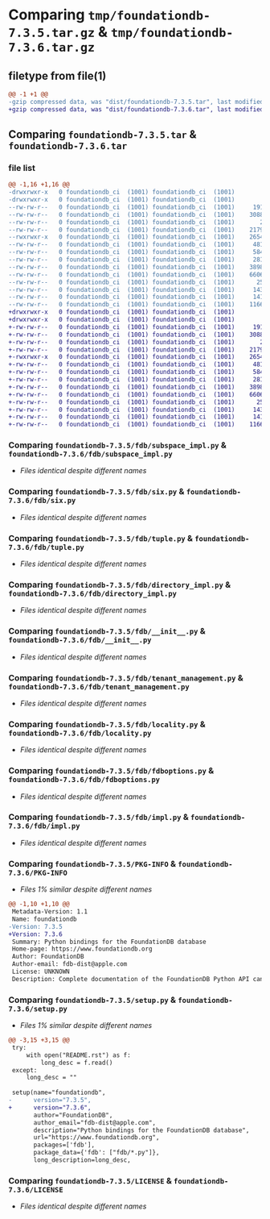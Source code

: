 # Comparing `tmp/foundationdb-7.3.5.tar.gz` & `tmp/foundationdb-7.3.6.tar.gz`

## filetype from file(1)

```diff
@@ -1 +1 @@
-gzip compressed data, was "dist/foundationdb-7.3.5.tar", last modified: Sat Jun 17 22:43:56 2023, max compression
+gzip compressed data, was "dist/foundationdb-7.3.6.tar", last modified: Tue Jul 11 01:45:35 2023, max compression
```

## Comparing `foundationdb-7.3.5.tar` & `foundationdb-7.3.6.tar`

### file list

```diff
@@ -1,16 +1,16 @@
-drwxrwxr-x   0 foundationdb_ci  (1001) foundationdb_ci  (1001)        0 2023-06-17 22:43:56.000000 foundationdb-7.3.5/
-drwxrwxr-x   0 foundationdb_ci  (1001) foundationdb_ci  (1001)        0 2023-06-17 22:43:56.000000 foundationdb-7.3.5/fdb/
--rw-rw-r--   0 foundationdb_ci  (1001) foundationdb_ci  (1001)     1913 2023-06-17 17:07:30.000000 foundationdb-7.3.5/fdb/subspace_impl.py
--rw-rw-r--   0 foundationdb_ci  (1001) foundationdb_ci  (1001)    30888 2023-06-17 17:07:30.000000 foundationdb-7.3.5/fdb/six.py
--rw-rw-r--   0 foundationdb_ci  (1001) foundationdb_ci  (1001)       25 2023-06-17 16:42:29.000000 foundationdb-7.3.5/fdb/apiversion.py
--rw-rw-r--   0 foundationdb_ci  (1001) foundationdb_ci  (1001)    21791 2023-06-17 17:07:30.000000 foundationdb-7.3.5/fdb/tuple.py
--rwxrwxr-x   0 foundationdb_ci  (1001) foundationdb_ci  (1001)    26547 2023-06-17 17:07:30.000000 foundationdb-7.3.5/fdb/directory_impl.py
--rw-rw-r--   0 foundationdb_ci  (1001) foundationdb_ci  (1001)     4811 2023-06-17 17:07:30.000000 foundationdb-7.3.5/fdb/__init__.py
--rw-rw-r--   0 foundationdb_ci  (1001) foundationdb_ci  (1001)     5842 2023-06-17 17:07:30.000000 foundationdb-7.3.5/fdb/tenant_management.py
--rw-rw-r--   0 foundationdb_ci  (1001) foundationdb_ci  (1001)     2814 2023-06-17 17:07:30.000000 foundationdb-7.3.5/fdb/locality.py
--rw-rw-r--   0 foundationdb_ci  (1001) foundationdb_ci  (1001)    38989 2023-06-17 16:44:43.000000 foundationdb-7.3.5/fdb/fdboptions.py
--rw-rw-r--   0 foundationdb_ci  (1001) foundationdb_ci  (1001)    66069 2023-06-17 17:07:30.000000 foundationdb-7.3.5/fdb/impl.py
--rw-rw-r--   0 foundationdb_ci  (1001) foundationdb_ci  (1001)      252 2023-06-17 17:07:30.000000 foundationdb-7.3.5/README.rst
--rw-rw-r--   0 foundationdb_ci  (1001) foundationdb_ci  (1001)     1434 2023-06-17 22:43:56.000000 foundationdb-7.3.5/PKG-INFO
--rw-rw-r--   0 foundationdb_ci  (1001) foundationdb_ci  (1001)     1416 2023-06-17 16:42:29.000000 foundationdb-7.3.5/setup.py
--rw-rw-r--   0 foundationdb_ci  (1001) foundationdb_ci  (1001)    11665 2023-06-17 16:42:29.000000 foundationdb-7.3.5/LICENSE
+drwxrwxr-x   0 foundationdb_ci  (1001) foundationdb_ci  (1001)        0 2023-07-11 01:45:35.000000 foundationdb-7.3.6/
+drwxrwxr-x   0 foundationdb_ci  (1001) foundationdb_ci  (1001)        0 2023-07-11 01:45:35.000000 foundationdb-7.3.6/fdb/
+-rw-rw-r--   0 foundationdb_ci  (1001) foundationdb_ci  (1001)     1913 2023-06-17 17:07:30.000000 foundationdb-7.3.6/fdb/subspace_impl.py
+-rw-rw-r--   0 foundationdb_ci  (1001) foundationdb_ci  (1001)    30888 2023-06-17 17:07:30.000000 foundationdb-7.3.6/fdb/six.py
+-rw-rw-r--   0 foundationdb_ci  (1001) foundationdb_ci  (1001)       25 2023-06-17 16:42:29.000000 foundationdb-7.3.6/fdb/apiversion.py
+-rw-rw-r--   0 foundationdb_ci  (1001) foundationdb_ci  (1001)    21791 2023-07-10 19:24:21.000000 foundationdb-7.3.6/fdb/tuple.py
+-rwxrwxr-x   0 foundationdb_ci  (1001) foundationdb_ci  (1001)    26547 2023-06-17 17:07:30.000000 foundationdb-7.3.6/fdb/directory_impl.py
+-rw-rw-r--   0 foundationdb_ci  (1001) foundationdb_ci  (1001)     4811 2023-07-10 19:24:21.000000 foundationdb-7.3.6/fdb/__init__.py
+-rw-rw-r--   0 foundationdb_ci  (1001) foundationdb_ci  (1001)     5842 2023-06-17 17:07:30.000000 foundationdb-7.3.6/fdb/tenant_management.py
+-rw-rw-r--   0 foundationdb_ci  (1001) foundationdb_ci  (1001)     2814 2023-06-17 17:07:30.000000 foundationdb-7.3.6/fdb/locality.py
+-rw-rw-r--   0 foundationdb_ci  (1001) foundationdb_ci  (1001)    38989 2023-07-10 19:24:21.000000 foundationdb-7.3.6/fdb/fdboptions.py
+-rw-rw-r--   0 foundationdb_ci  (1001) foundationdb_ci  (1001)    66069 2023-07-10 19:24:21.000000 foundationdb-7.3.6/fdb/impl.py
+-rw-rw-r--   0 foundationdb_ci  (1001) foundationdb_ci  (1001)      252 2023-06-17 17:07:30.000000 foundationdb-7.3.6/README.rst
+-rw-rw-r--   0 foundationdb_ci  (1001) foundationdb_ci  (1001)     1434 2023-07-11 01:45:35.000000 foundationdb-7.3.6/PKG-INFO
+-rw-rw-r--   0 foundationdb_ci  (1001) foundationdb_ci  (1001)     1416 2023-07-10 19:22:25.000000 foundationdb-7.3.6/setup.py
+-rw-rw-r--   0 foundationdb_ci  (1001) foundationdb_ci  (1001)    11665 2023-06-17 16:42:29.000000 foundationdb-7.3.6/LICENSE
```

### Comparing `foundationdb-7.3.5/fdb/subspace_impl.py` & `foundationdb-7.3.6/fdb/subspace_impl.py`

 * *Files identical despite different names*

### Comparing `foundationdb-7.3.5/fdb/six.py` & `foundationdb-7.3.6/fdb/six.py`

 * *Files identical despite different names*

### Comparing `foundationdb-7.3.5/fdb/tuple.py` & `foundationdb-7.3.6/fdb/tuple.py`

 * *Files identical despite different names*

### Comparing `foundationdb-7.3.5/fdb/directory_impl.py` & `foundationdb-7.3.6/fdb/directory_impl.py`

 * *Files identical despite different names*

### Comparing `foundationdb-7.3.5/fdb/__init__.py` & `foundationdb-7.3.6/fdb/__init__.py`

 * *Files identical despite different names*

### Comparing `foundationdb-7.3.5/fdb/tenant_management.py` & `foundationdb-7.3.6/fdb/tenant_management.py`

 * *Files identical despite different names*

### Comparing `foundationdb-7.3.5/fdb/locality.py` & `foundationdb-7.3.6/fdb/locality.py`

 * *Files identical despite different names*

### Comparing `foundationdb-7.3.5/fdb/fdboptions.py` & `foundationdb-7.3.6/fdb/fdboptions.py`

 * *Files identical despite different names*

### Comparing `foundationdb-7.3.5/fdb/impl.py` & `foundationdb-7.3.6/fdb/impl.py`

 * *Files identical despite different names*

### Comparing `foundationdb-7.3.5/PKG-INFO` & `foundationdb-7.3.6/PKG-INFO`

 * *Files 1% similar despite different names*

```diff
@@ -1,10 +1,10 @@
 Metadata-Version: 1.1
 Name: foundationdb
-Version: 7.3.5
+Version: 7.3.6
 Summary: Python bindings for the FoundationDB database
 Home-page: https://www.foundationdb.org
 Author: FoundationDB
 Author-email: fdb-dist@apple.com
 License: UNKNOWN
 Description: Complete documentation of the FoundationDB Python API can be found at https://apple.github.io/foundationdb/api-python.html.
```

### Comparing `foundationdb-7.3.5/setup.py` & `foundationdb-7.3.6/setup.py`

 * *Files 1% similar despite different names*

```diff
@@ -3,15 +3,15 @@
 try:
     with open("README.rst") as f:
         long_desc = f.read()
 except:
     long_desc = ""
 
 setup(name="foundationdb",
-      version="7.3.5",
+      version="7.3.6",
       author="FoundationDB",
       author_email="fdb-dist@apple.com",
       description="Python bindings for the FoundationDB database",
       url="https://www.foundationdb.org",
       packages=['fdb'],
       package_data={'fdb': ["fdb/*.py"]},
       long_description=long_desc,
```

### Comparing `foundationdb-7.3.5/LICENSE` & `foundationdb-7.3.6/LICENSE`

 * *Files identical despite different names*


